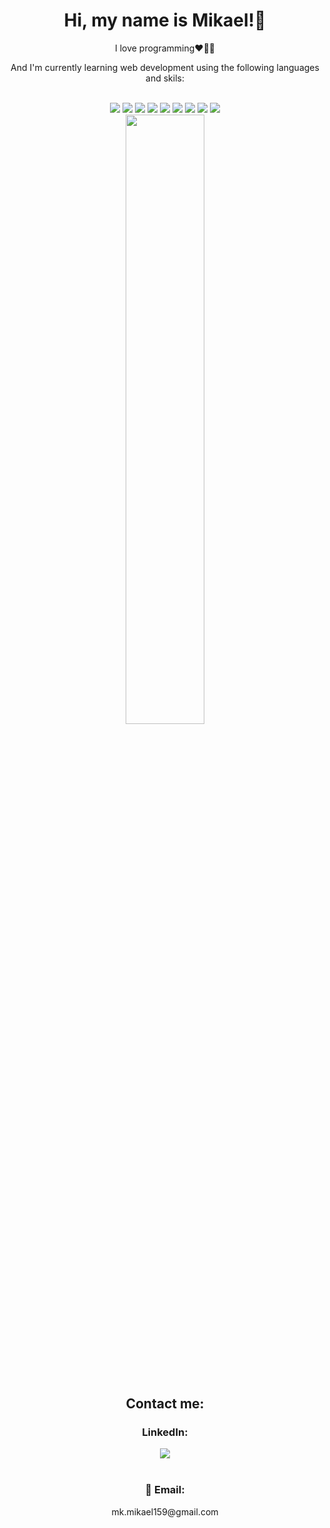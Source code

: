 <h1 align = 'center'>Hi, my name is Mikael!👋</h1>
<p align = 'center'>I love programming❤️👨‍💻</p>
<p align = 'center' >And I'm currently learning web development using the following languages and skils:</p>&nbsp;
<div align='center'>
 <img src="https://img.shields.io/badge/JavaScript-F7DF1E?style=for-the-badge&logo=javascript&logoColor=black">
 <img src="https://img.shields.io/badge/TypeScript-007ACC?style=for-the-badge&logo=typescript&logoColor=white">
 <img src="https://img.shields.io/badge/Angular-DD0031?style=for-the-badge&logo=angular&logoColor=white">
 <img src="https://img.shields.io/badge/HTML5-E34F26?style=for-the-badge&logo=html5&logoColor=white">
 <img src="https://img.shields.io/badge/CSS3-1572B6?style=for-the-badge&logo=css3&logoColor=white">
 <img src="https://img.shields.io/badge/React-20232A?style=for-the-badge&logo=react&logoColor=61DAFB">
 <img src="https://img.shields.io/badge/GIT-E44C30?style=for-the-badge&logo=git&logoColor=white">
 <img src="https://img.shields.io/badge/Sass-CC6699?style=for-the-badge&logo=sass&logoColor=white">
 <img src="https://img.shields.io/badge/Bootstrap-563D7C?style=for-the-badge&logo=bootstrap&logoColor=white">
 
</div>

<div align = 'center'  style="margin-bottom:100px">
  <img width=50%  src="https://github-readme-stats-git-main-rafaelalexandrino.vercel.app/api/top-langs/?username=miikaelgit&show_icons=true&theme=midnight-purple&layout=compact" />
 </div>
 <h2 align = 'center'>Contact me:</h2> 
<h3 align = 'center'>LinkedIn:</h3> 
<div align = 'center'>
 <a href="https://www.linkedin.com/in/mikael-a-inez-developer/" target="_blank"><img src="https://img.shields.io/badge/-LinkedIn-%230077B5?style=for-the-badge&logo=linkedin&logoColor=white"  target="_blank"></a><br><br>
</div>
<h3 align = 'center' >📩 Email:</h3>
<div align = 'center'>mk.mikael159@gmail.com</div>


